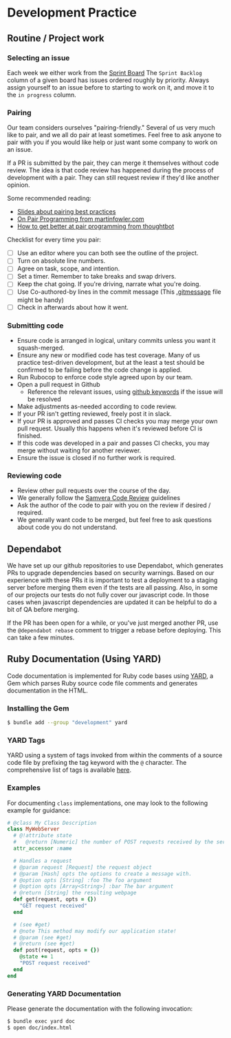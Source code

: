 # Development Practice

## Routine / Project work

### Selecting an issue

Each week we either work from the [Sprint Board](https://app.zenhub.com/workspaces/rdss-61a4f1a12a399b001730f65a/board)
The `Sprint Backlog` column of a given board has issues ordered roughly by priority.
Always assign yourself to an issue before to starting to work on it, and move it
to the `in progress` column.

### Pairing

Our team considers ourselves "pairing-friendly." Several of us very much like to pair, and we all do pair at least sometimes. Feel free to ask anyone to pair with you if you would like help or just want some company to work on an issue.

If a PR is submitted by the pair, they can merge it themselves without code review. The idea is that code review has happened during the process of development with a pair. They can still request review if they'd like another opinion. 

Some recommended reading:
* [Slides about pairing best practices](https://docs.google.com/presentation/d/1-PhkB_uSPHrz4-eWI6R9AzLo1fGVWqcxMMdUlAWOvng/edit#slide=id.p)
* [On Pair Programming from martinfowler.com](https://martinfowler.com/articles/on-pair-programming.html#HowToPair)
* [How to get better at pair programming from thoughtbot](https://thoughtbot.com/blog/how-to-get-better-at-pair-programming) 

Checklist for every time you pair:
- [ ] Use an editor where you can both see the outline of the project.
- [ ] Turn on absolute line numbers. 
- [ ] Agree on task, scope, and intention. 
- [ ] Set a timer. Remember to take breaks and swap drivers.
- [ ] Keep the chat going. If you're driving, narrate what you're doing.
- [ ] Use Co-authored-by lines in the commit message (This [.gitmessage](https://github.com/pulibrary/pul-the-hard-way/blob/main/gitmessage.md) file might be handy)
- [ ] Check in afterwards about how it went. 

### Submitting code

* Ensure code is arranged in logical, unitary commits unless you want it squash-merged.
* Ensure any new or modified code has test coverage. Many of us practice test-driven development, but at the least a test should be confirmed to be failing before the code change is applied.
* Run Rubocop to enforce code style agreed upon by our team.
* Open a pull request in Github
  * Reference the relevant issues, using [github keywords](https://docs.github.com/en/enterprise/2.16/user/github/managing-your-work-on-github/closing-issues-using-keywords) if the issue will be resolved
* Make adjustments as-needed according to code review.
* If your PR isn't getting reviewed, freely post it in slack.
* If your PR is approved and passes CI checks you may merge your own pull request. Usually this happens when it's reviewed before CI is finished.
* If this code was developed in a pair and passes CI checks, you may merge without waiting for another reviewer.
* Ensure the issue is closed if no further work is required.

### Reviewing code

* Review other pull requests over the course of the day.
* We generally follow the [Samvera Code Review](https://samvera.github.io/review.html) guidelines
* Ask the author of the code to pair with you on the review if desired / required.
* We generally want code to be merged, but feel free to ask questions about code you do not understand.

## Dependabot

We have set up our github repositories to use Dependabot, which generates PRs to upgrade dependencies based on security warnings. Based on our experience with these PRs it is important to test a deployment to a staging server before merging them even if the tests are all passing. Also, in some of our projects our tests do not fully cover our javascript code. In those cases when javascript dependencies are updated it can be helpful to do a bit of QA before merging.

If the PR has been open for a while, or you've just merged another PR, use the `@dependabot rebase` comment to trigger a rebase before deploying. This can take a few minutes.

## Ruby Documentation (Using YARD)

Code documentation is implemented for Ruby code bases using [YARD](https://yardoc.org/), a Gem which parses Ruby source code file comments and generates documentation in the HTML.

### Installing the Gem

```bash
$ bundle add --group "development" yard
```

### YARD Tags

YARD using a system of tags invoked from within the comments of a source code file by prefixing the tag keyword with the `@` character. The comprehensive list of tags is available [here](https://rubydoc.info/gems/yard/file/docs/Tags.md).

### Examples

For documenting `class` implementations, one may look to the following example for guidance:

```ruby
# @class My Class Description
class MyWebServer
  # @!attribute state
  #   @return [Numeric] the number of POST requests received by the server
  attr_accessor :name

  # Handles a request
  # @param request [Request] the request object
  # @param [Hash] opts the options to create a message with.
  # @option opts [String] :foo The foo argument
  # @option opts [Array<String>] :bar The bar argument
  # @return [String] the resulting webpage
  def get(request, opts = {})
    "GET request received"
  end

  # (see #get)
  # @note This method may modify our application state!
  # @param (see #get)
  # @return (see #get)
  def post(request, opts = {})
    @state += 1
    "POST request received"
  end
end
```

### Generating YARD Documentation

Please generate the documentation with the following invocation:

```bash
$ bundle exec yard doc
$ open doc/index.html
```
